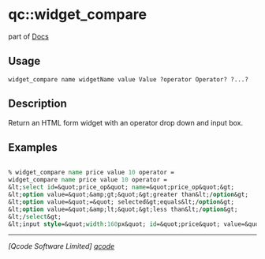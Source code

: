 qc::widget_compare
==================

part of [Docs](.)

Usage
-----
`
	widget_compare name widgetName value Value ?operator Operator? ?...?
    `

Description
-----------
Return an HTML form widget with an operator drop down and input box.

Examples
--------
```tcl

% widget_compare name price value 10 operator =
widget_compare name price value 10 operator =
&lt;select id=&quot;price_op&quot; name=&quot;price_op&quot;&gt;
&lt;option value=&quot;&amp;gt;&quot;&gt;greater than&lt;/option&gt;
&lt;option value=&quot;=&quot; selected&gt;equals&lt;/option&gt;
&lt;option value=&quot;&amp;lt;&quot;&gt;less than&lt;/option&gt;
&lt;/select&gt;
&lt;input style=&quot;width:160px&quot; id=&quot;price&quot; value=&quot;10&quot; name=&quot;price&quot; type=&quot;text&quot;&gt;

```

----------------------------------
*[Qcode Software Limited] [qcode]*

[qcode]: www.qcode.co.uk "Qcode Software"